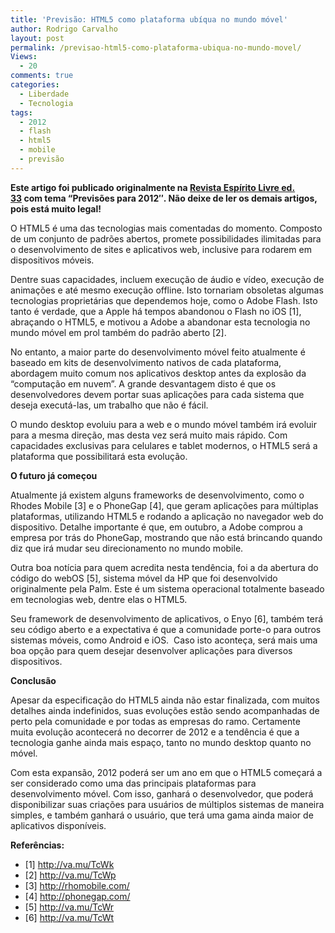 ```yaml
---
title: 'Previsão: HTML5 como plataforma ubíqua no mundo móvel'
author: Rodrigo Carvalho
layout: post
permalink: /previsao-html5-como-plataforma-ubiqua-no-mundo-movel/
Views:
  - 20
comments: true
categories:
  - Liberdade
  - Tecnologia
tags:
  - 2012
  - flash
  - html5
  - mobile
  - previsão
---
```

**Este artigo foi publicado originalmente na <a title="Revista Espírito Livre ed. 33" href="http://www.revista.espiritolivre.org/lancada-edicao-n-33-da-revista-espirito-livre" target="_blank">Revista Espírito Livre ed. 33</a> com tema &#8220;Previsões para 2012&#8243;. Não deixe de ler os demais artigos, pois está muito legal!**

O HTML5 é uma das tecnologias mais comentadas do momento. Composto de um conjunto de padrões abertos, promete possibilidades ilimitadas para o desenvolvimento de sites e aplicativos web, inclusive para rodarem em dispositivos móveis.

Dentre suas capacidades, incluem execução de áudio e vídeo, execução de animações e até mesmo execução offline. Isto tornariam obsoletas algumas tecnologias proprietárias que dependemos hoje, como o Adobe Flash. Isto tanto é verdade, que a Apple há tempos abandonou o Flash no iOS [1], abraçando o HTML5, e motivou a Adobe a abandonar esta tecnologia no mundo móvel em prol também do padrão aberto [2].

No entanto, a maior parte do desenvolvimento móvel feito atualmente é baseado em kits de desenvolvimento nativos de cada plataforma, abordagem muito comum nos aplicativos desktop antes da explosão da “computação em nuvem”. A grande desvantagem disto é que os desenvolvedores devem portar suas aplicações para cada sistema que deseja executá-las, um trabalho que não é fácil.

O mundo desktop evoluiu para a web e o mundo móvel também irá evoluir para a mesma direção, mas desta vez será muito mais rápido. Com capacidades exclusivas para celulares e tablet modernos, o HTML5 será a plataforma que possibilitará esta evolução.

**O futuro já começou**

Atualmente já existem alguns frameworks de desenvolvimento, como o Rhodes Mobile [3] e o PhoneGap [4], que geram aplicações para múltiplas plataformas, utilizando HTML5 e rodando a aplicação no navegador web do dispositivo. Detalhe importante é que, em outubro, a Adobe comprou a empresa por trás do PhoneGap, mostrando que não está brincando quando diz que irá mudar seu direcionamento no mundo mobile.

Outra boa notícia para quem acredita nesta tendência, foi a da abertura do código do webOS [5], sistema móvel da HP que foi desenvolvido originalmente pela Palm. Este é um sistema operacional totalmente baseado em tecnologias web, dentre elas o HTML5.

Seu framework de desenvolvimento de aplicativos, o Enyo [6], também terá seu código aberto e a expectativa é que a comunidade porte-o para outros sistemas móveis, como Android e iOS.  Caso isto aconteça, será mais uma boa opção para quem desejar desenvolver aplicações para diversos dispositivos.

**Conclusão**

Apesar da especificação do HTML5 ainda não estar finalizada, com muitos detalhes ainda indefinidos, suas evoluções estão sendo acompanhadas de perto pela comunidade e por todas as empresas do ramo. Certamente muita evolução acontecerá no decorrer de 2012 e a tendência é que a tecnologia ganhe ainda mais espaço, tanto no mundo desktop quanto no móvel.

Com esta expansão, 2012 poderá ser um ano em que o HTML5 começará a ser considerado como uma das principais plataformas para desenvolvimento móvel. Com isso, ganhará o desenvolvedor, que poderá disponibilizar suas criações para usuários de múltiplos sistemas de maneira simples, e também ganhará o usuário, que terá uma gama ainda maior de aplicativos disponíveis.

**Referências:**

*   [1] <a href="http://va.mu/TcWk" target="_blank">http://va.mu/TcWk</a>
*   [2] <a href="http://va.mu/TcWp" target="_blank">http://va.mu/TcWp</a>
*   [3] <http://rhomobile.com/>
*   [4] <http://phonegap.com/>
*   [5] <a href="http://va.mu/TcWr" target="_blank">http://va.mu/TcWr</a>
*   [6] <a href="http://va.mu/TcWt" target="_blank">http://va.mu/TcWt</a>
